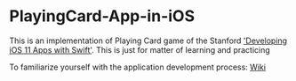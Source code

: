 # PlayingCard-App-in-iOS
This is an implementation of Playing Card game of the Stanford ['Developing iOS 11 Apps with Swift'](https://podcasts.apple.com/ru/podcast/developing-ios-11-apps-with-swift/id1315130780?l=en&mt=2). This is just for matter of learning and practicing

To familiarize yourself with the application development process: [Wiki](https://github.com/eldaroid/PlayingCard-App-in-iOS/wiki)

